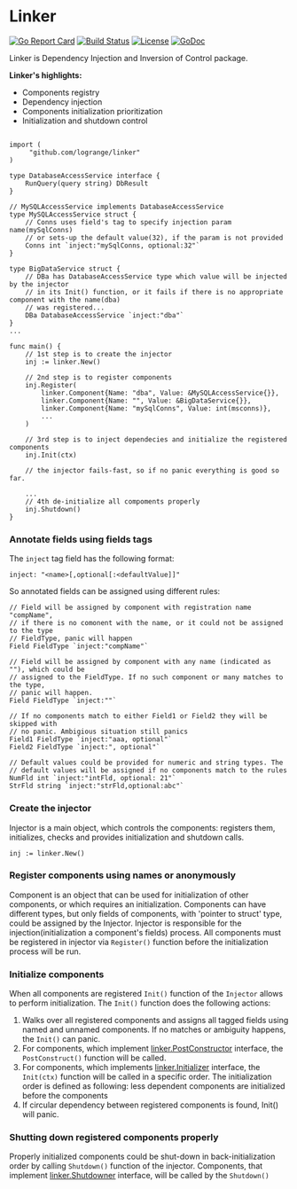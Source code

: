 # Linker

[![Go Report Card](https://goreportcard.com/badge/logrange/linker)](https://goreportcard.com/report/logrange/linker) [![Build Status](https://travis-ci.com/logrange/linker.svg?branch=master)](https://travis-ci.com/logrange/linker) [![License](https://img.shields.io/badge/License-Apache%202.0-blue.svg)](https://github.com/logrange/linker/blob/master/LICENSE) [![GoDoc](https://godoc.org/github.com/logrange/linker?status.png)](https://godoc.org/github.com/logrange/linker)

Linker is Dependency Injection and Inversion of Control package. 

**Linker's highlights:**
 - Components registry
 - Dependency injection
 - Components initialization prioritization
 - Initialization and shutdown control
 
```golang

import (
     "github.com/logrange/linker"
)

type DatabaseAccessService interface {
    RunQuery(query string) DbResult
}

// MySQLAccessService implements DatabaseAccessService
type MySQLAccessService struct {
	// Conns uses field's tag to specify injection param name(mySqlConns)
	// or sets-up the default value(32), if the param is not provided 
    Conns int `inject:"mySqlConns, optional:32"`
}

type BigDataService struct {
	// DBa has DatabaseAccessService type which value will be injected by the injector
	// in its Init() function, or it fails if there is no appropriate component with the name(dba)
	// was registered...
    DBa DatabaseAccessService `inject:"dba"`
}
...

func main() {
    // 1st step is to create the injector
    inj := linker.New()
	
    // 2nd step is to register components
    inj.Register(
		linker.Component{Name: "dba", Value: &MySQLAccessService{}},
		linker.Component{Name: "", Value: &BigDataService{}},
		linker.Component{Name: "mySqlConns", Value: int(msconns)},
		...
	)
	
	// 3rd step is to inject dependecies and initialize the registered components
	inj.Init(ctx)
	
	// the injector fails-fast, so if no panic everything is good so far.
	
	...
	// 4th de-initialize all compoments properly
	inj.Shutdown()
}

```
### Annotate fields using fields tags
The `inject` tag field has the following format:
```
inject: "<name>[,optional[:<defaultValue]]"
```
So annotated fields can be assigned using different rules:
```golang
// Field will be assigned by component with registration name "compName",
// if there is no comonent with the name, or it could not be assigned to the type 
// FieldType, panic will happen
Field FieldType `inject:"compName"`

// Field will be assigned by component with any name (indicated as ""), which could be 
// assigned to the FieldType. If no such component or many matches to the type, 
// panic will happen.
Field FieldType `inject:""`

// If no components match to either Field1 or Field2 they will be skipped with 
// no panic. Ambigious situation still panics
Field1 FieldType `inject:"aaa, optional"`
Field2 FieldType `inject:", optional"`

// Default values could be provided for numeric and string types. The 
// default values will be assigned if no components match to the rules
NumFld int `inject:"intFld, optional: 21"`
StrFld string `inject:"strFld,optional:abc"`
```
### Create the injector
Injector is a main object, which  controls the components: registers them, initializes, checks and provides initialization and shutdown calls.
```golang
inj := linker.New()
```
### Register components using names or anonymously
Component is an object that can be used for initialization of other components, or which requires an initialization. Components can have different types, but only fields of components, with 'pointer to struct' type, could be assigned by the Injector. Injector is responsible for the injection(initialization a component's fields) process. All components must be registered in injector via `Register()` function before the initialization process will be run.
### Initialize components
When all components are registered `Init()` function of the `Injector` allows to perform initialization. The `Init()` function does the following actions:
1. Walks over all registered components and assigns all tagged fields using named and unnamed components. If no matches or ambiguity happens, the `Init()` can panic.
2. For components, which implement [linker.PostConstructor](https://github.com/logrange/linker/blob/5dbea0d87b81a70e721f6c359d5f28dc1a01e080/inject.go#L74) interface, the `PostConstruct()` function will be called.
3. For components, which implements [linker.Initializer](https://github.com/logrange/linker/blob/5dbea0d87b81a70e721f6c359d5f28dc1a01e080/inject.go#L90) interface, the `Init(ctx)` function will be called in a specific order. The initialization order is defined as following: less dependent components are initialized before the components 
4. If circular dependency between registered components is found, Init() will panic.
### Shutting down registered components properly
Properly initialized components could be shut-down in back-initialization order by calling `Shutdown()` function of the injector. Components, that implement [linker.Shutdowner](https://github.com/logrange/linker/blob/5dbea0d87b81a70e721f6c359d5f28dc1a01e080/inject.go#L108) interface, will be called by the `Shutdown()`
